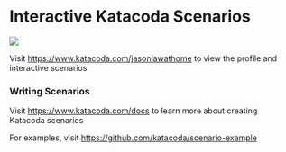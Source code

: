 # Interactive Katacoda Scenarios

[![](http://shields.katacoda.com/katacoda/jasonlawathome/count.svg)](https://www.katacoda.com/jasonlawathome "Get your profile on Katacoda.com")

Visit https://www.katacoda.com/jasonlawathome to view the profile and interactive scenarios

### Writing Scenarios
Visit https://www.katacoda.com/docs to learn more about creating Katacoda scenarios

For examples, visit https://github.com/katacoda/scenario-example
